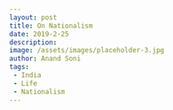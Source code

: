 ```yaml
---
layout: post
title: On Nationalism
date: 2019-2-25
description:
image: /assets/images/placeholder-3.jpg
author: Anand Soni
tags:
 - India
 - Life
 - Nationalism
---
```

## 

<!--stackedit_data:
eyJoaXN0b3J5IjpbLTI0NjkyMjM1Ml19
-->